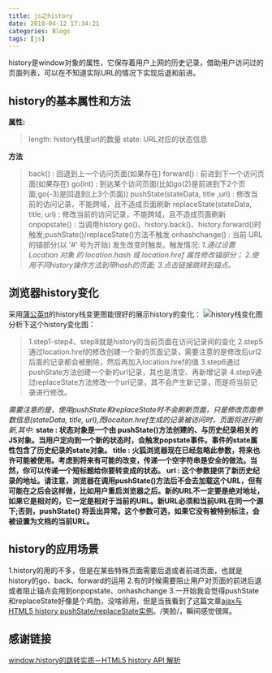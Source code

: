```yaml
---
title: js之history
date: 2018-04-12 17:34:21
categories: Blogs
tags: [js]
---
```

history是window对象的属性，它保存着用户上网的历史记录，借助用户访问过的页面列表，可以在不知道实际URL的情况下实现后退和前进。<!--more-->
## history的基本属性和方法
**属性:**
> length: history栈里url的数量
> state: URL对应的状态信息

**方法**
> back() : 回退到上一个访问页面(如果存在)
> forward() : 前进到下一个访问页面(如果存在)
> go(int) : 到达某个访问页面(比如go(2)是前进到下2个页面;go(-3)是回退到(上3个页面))
> pushState(stateData, title ,url) : 修改当前的访问记录，不能跨域，且不造成页面刷新
> replaceState(stateData, title, url) : 修改当前的访问记录，不能跨域，且不造成页面刷新
> onpopstate() : 当调用history.go()、history.back()、history.forward()时触发;pushState()/replaceState()方法不触发 
> onhashchange() : 当前 URL 的锚部分(以 '#' 号为开始) 发生改变时触发。触发情况:
> *1.通过设置Location 对象 的 location.hash 或 location.href 属性修改锚部分；*
> *2.使用不同history操作方法到带hash的页面;*
> *3.点击链接跳转到锚点。*

## 浏览器history变化
采用[蒲公英tt](https://www.cnblogs.com/hity-tt/p/7059192.html)的history栈变更图能很好的展示history的变化：
![history栈变化图](/img/js之history/1.png)
分析下这个history变化图：

> 1.step1-step4、step8就是history的当前页面在访问记录间的变化
> 2.step5通过location.href的修改创建一个新的页面记录，需要注意的是修改后url2后面的记录都会被删除，然后再加入location.href的值
> 3.step6通过pushState方法创建一个新的url记录，其也是清空、再新增记录
> 4.step9通过replaceState方法修改一个url记录，其不会产生新记录，而是将当前记录进行修改。

*需要注意的是，使用pushState和replaceState时不会刷新页面，只是修改页面参数信息(stateData, title, url),而locaiton.href生成的记录被访问时，页面将进行刷新,其中:*
**state : 状态对象是一个由 pushState()方法创建的、与历史纪录相关的JS对象。当用户定向到一个新的状态时，会触发popstate事件。事件的state属性包含了历史纪录的state对象。
title : 火狐浏览器现在已经忽略此参数，将来也许可能被使用。考虑到将来有可能的改变，传递一个空字符串是安全的做法。当然，你可以传递一个短标题给你要转变成的状态。
url : 这个参数提供了新历史纪录的地址。请注意，浏览器在调用pushState()方法后不会去加载这个URL，但有可能在之后会这样做，比如用户重启浏览器之后。新的URL不一定要是绝对地址，如果它是相对的，它一定是相对于当前的URL。新URL必须和当前URL在同一个源下;否则，pushState() 将丢出异常。这个参数可选，如果它没有被特别标注，会被设置为文档的当前URL。**

## history的应用场景

1.history的用的不多，但是在某些特殊页面需要后退或者前进页面，也就是history的go、back、forward的运用
2.有的时候需要阻止用户对页面的前进后退或者阻止锚点会用到onpopstate、onhashchange
3.一开始我会觉得pushState和replaceState好像是个鸡肋，没啥卵用，但是当我看到了这篇文章[ajax与HTML5 history pushState/replaceState实例](http://www.zhangxinxu.com/wordpress/2013/06/html5-history-api-pushstate-replacestate-ajax/)。/笑脸/，瞬间感觉很屌。

## 感谢链接
[window.history的跳转实质－HTML5 history API 解析](https://www.cnblogs.com/hity-tt/p/7059192.html)